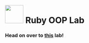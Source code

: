 # <img src="https://cloud.githubusercontent.com/assets/7833470/10423298/ea833a68-7079-11e5-84f8-0a925ab96893.png" width="60"> Ruby OOP Lab

### Head on over to [this](https://github.com/sf-wdi-25/ruby-oop-lab) lab!
